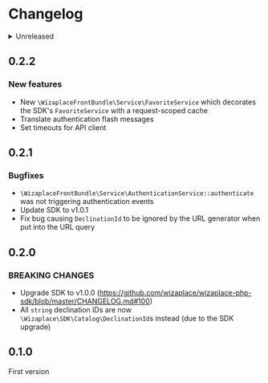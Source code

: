 # Changelog

<details>
<summary>Unreleased</summary>

### BREAKING CHANGES

### New features

### Bugfixes

</details>

## 0.2.2

### New features

- New `\WizaplaceFrontBundle\Service\FavoriteService` which decorates the SDK's `FavoriteService` with a request-scoped cache
- Translate authentication flash messages
- Set timeouts for API client

## 0.2.1

### Bugfixes

- `\WizaplaceFrontBundle\Service\AuthenticationService::authenticate` was not triggering authentication events
- Update SDK to v1.0.1
- Fix bug causing `DeclinationId` to be ignored by the URL generator when put into the URL query

## 0.2.0

### BREAKING CHANGES

- Upgrade SDK to v1.0.0 (https://github.com/wizaplace/wizaplace-php-sdk/blob/master/CHANGELOG.md#100)
- All `string` declination IDs are now `\Wizaplace\SDK\Catalog\DeclinationId`s instead (due to the SDK upgrade)

## 0.1.0

First version

